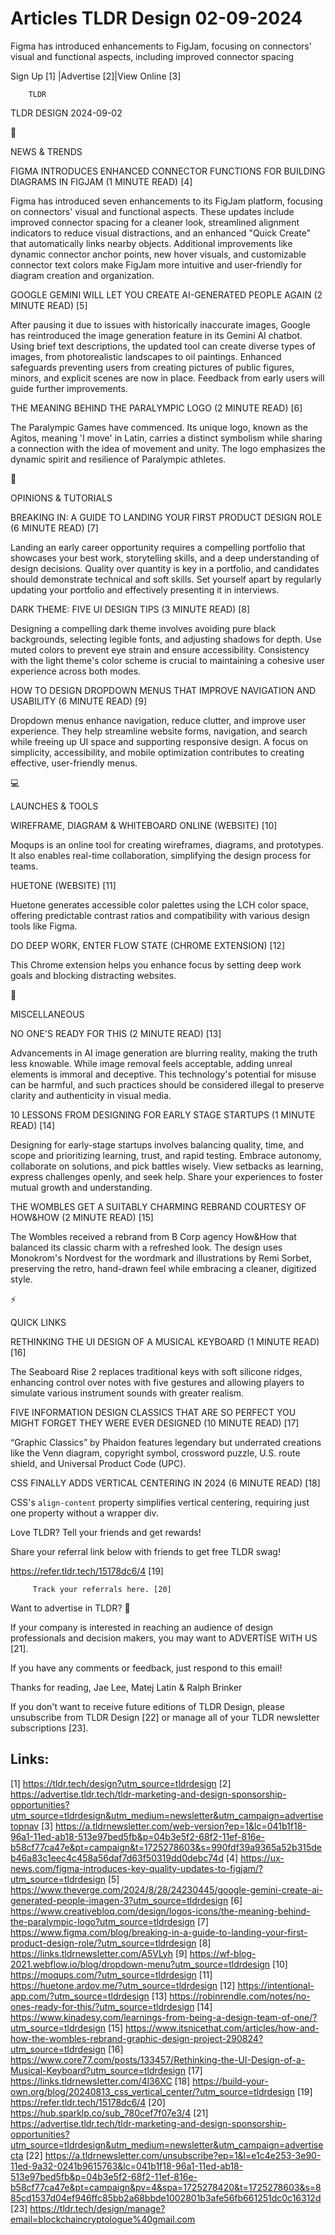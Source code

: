 # Articles TLDR Design 02-09-2024

Figma has introduced enhancements to FigJam, focusing on connectors'
visual and functional aspects, including improved connector spacing  

 Sign Up [1] |Advertise [2]|View Online [3] 

		TLDR 

TLDR DESIGN 2024-09-02

📱 

NEWS & TRENDS

 FIGMA INTRODUCES ENHANCED CONNECTOR FUNCTIONS FOR BUILDING DIAGRAMS
IN FIGJAM (1 MINUTE READ) [4] 

 Figma has introduced seven enhancements to its FigJam platform,
focusing on connectors' visual and functional aspects. These updates
include improved connector spacing for a cleaner look, streamlined
alignment indicators to reduce visual distractions, and an enhanced
"Quick Create" that automatically links nearby objects. Additional
improvements like dynamic connector anchor points, new hover visuals,
and customizable connector text colors make FigJam more intuitive and
user-friendly for diagram creation and organization. 

 GOOGLE GEMINI WILL LET YOU CREATE AI-GENERATED PEOPLE AGAIN (2 MINUTE
READ) [5] 

 After pausing it due to issues with historically inaccurate images,
Google has reintroduced the image generation feature in its Gemini AI
chatbot. Using brief text descriptions, the updated tool can create
diverse types of images, from photorealistic landscapes to oil
paintings. Enhanced safeguards preventing users from creating pictures
of public figures, minors, and explicit scenes are now in place.
Feedback from early users will guide further improvements. 

 THE MEANING BEHIND THE PARALYMPIC LOGO (2 MINUTE READ) [6] 

 The Paralympic Games have commenced. Its unique logo, known as the
Agitos, meaning 'I move' in Latin, carries a distinct symbolism while
sharing a connection with the idea of movement and unity. The logo
emphasizes the dynamic spirit and resilience of Paralympic athletes. 

🚀 

OPINIONS & TUTORIALS

 BREAKING IN: A GUIDE TO LANDING YOUR FIRST PRODUCT DESIGN ROLE (6
MINUTE READ) [7] 

 Landing an early career opportunity requires a compelling portfolio
that showcases your best work, storytelling skills, and a deep
understanding of design decisions. Quality over quantity is key in a
portfolio, and candidates should demonstrate technical and soft
skills. Set yourself apart by regularly updating your portfolio and
effectively presenting it in interviews. 

 DARK THEME: FIVE UI DESIGN TIPS (3 MINUTE READ) [8] 

 Designing a compelling dark theme involves avoiding pure black
backgrounds, selecting legible fonts, and adjusting shadows for depth.
Use muted colors to prevent eye strain and ensure accessibility.
Consistency with the light theme's color scheme is crucial to
maintaining a cohesive user experience across both modes. 

 HOW TO DESIGN DROPDOWN MENUS THAT IMPROVE NAVIGATION AND USABILITY (6
MINUTE READ) [9] 

 Dropdown menus enhance navigation, reduce clutter, and improve user
experience. They help streamline website forms, navigation, and search
while freeing up UI space and supporting responsive design. A focus on
simplicity, accessibility, and mobile optimization contributes to
creating effective, user-friendly menus. 

💻 

LAUNCHES & TOOLS

 WIREFRAME, DIAGRAM & WHITEBOARD ONLINE (WEBSITE) [10] 

 Moqups is an online tool for creating wireframes, diagrams, and
prototypes. It also enables real-time collaboration, simplifying the
design process for teams. 

 HUETONE (WEBSITE) [11] 

 Huetone generates accessible color palettes using the LCH color
space, offering predictable contrast ratios and compatibility with
various design tools like Figma. 

 DO DEEP WORK, ENTER FLOW STATE (CHROME EXTENSION) [12] 

 This Chrome extension helps you enhance focus by setting deep work
goals and blocking distracting websites. 

🎁 

MISCELLANEOUS

 NO ONE'S READY FOR THIS (2 MINUTE READ) [13] 

 Advancements in AI image generation are blurring reality, making the
truth less knowable. While image removal feels acceptable, adding
unreal elements is immoral and deceptive. This technology's potential
for misuse can be harmful, and such practices should be considered
illegal to preserve clarity and authenticity in visual media. 

 10 LESSONS FROM DESIGNING FOR EARLY STAGE STARTUPS (1 MINUTE READ)
[14] 

 Designing for early-stage startups involves balancing quality, time,
and scope and prioritizing learning, trust, and rapid testing. Embrace
autonomy, collaborate on solutions, and pick battles wisely. View
setbacks as learning, express challenges openly, and seek help. Share
your experiences to foster mutual growth and understanding. 

 THE WOMBLES GET A SUITABLY CHARMING REBRAND COURTESY OF HOW&HOW (2
MINUTE READ) [15] 

 The Wombles received a rebrand from B Corp agency How&How that
balanced its classic charm with a refreshed look. The design uses
Monokrom's Nordvest for the wordmark and illustrations by Remi Sorbet,
preserving the retro, hand-drawn feel while embracing a cleaner,
digitized style. 

⚡ 

QUICK LINKS

 RETHINKING THE UI DESIGN OF A MUSICAL KEYBOARD (1 MINUTE READ) [16] 

 The Seaboard Rise 2 replaces traditional keys with soft silicone
ridges, enhancing control over notes with five gestures and allowing
players to simulate various instrument sounds with greater realism. 

 FIVE INFORMATION DESIGN CLASSICS THAT ARE SO PERFECT YOU MIGHT FORGET
THEY WERE EVER DESIGNED (10 MINUTE READ) [17] 

 “Graphic Classics” by Phaidon features legendary but underrated
creations like the Venn diagram, copyright symbol, crossword puzzle,
U.S. route shield, and Universal Product Code (UPC). 

 CSS FINALLY ADDS VERTICAL CENTERING IN 2024 (6 MINUTE READ) [18] 

 CSS's `align-content` property simplifies vertical centering,
requiring just one property without a wrapper div. 

Love TLDR? Tell your friends and get rewards!

 Share your referral link below with friends to get free TLDR swag! 

 https://refer.tldr.tech/15178dc6/4 [19] 

		 Track your referrals here. [20] 

Want to advertise in TLDR? 📰

 If your company is interested in reaching an audience of design
professionals and decision makers, you may want to ADVERTISE WITH US
[21]. 

 If you have any comments or feedback, just respond to this email! 

Thanks for reading, 
Jae Lee, Matej Latin & Ralph Brinker 

If you don't want to receive future editions of TLDR Design, please
unsubscribe from TLDR Design [22] or manage all of your TLDR
newsletter subscriptions [23]. 

 

Links:
------
[1] https://tldr.tech/design?utm_source=tldrdesign
[2] https://advertise.tldr.tech/tldr-marketing-and-design-sponsorship-opportunities?utm_source=tldrdesign&utm_medium=newsletter&utm_campaign=advertisetopnav
[3] https://a.tldrnewsletter.com/web-version?ep=1&lc=041b1f18-96a1-11ed-ab18-513e97bed5fb&p=04b3e5f2-68f2-11ef-816e-b58cf77ca47e&pt=campaign&t=1725278603&s=990fdf39a9365a52b315deb46a83c1eec4c458a56daf7d63f50319dd0debc74d
[4] https://ux-news.com/figma-introduces-key-quality-updates-to-figjam/?utm_source=tldrdesign
[5] https://www.theverge.com/2024/8/28/24230445/google-gemini-create-ai-generated-people-imagen-3?utm_source=tldrdesign
[6] https://www.creativebloq.com/design/logos-icons/the-meaning-behind-the-paralympic-logo?utm_source=tldrdesign
[7] https://www.figma.com/blog/breaking-in-a-guide-to-landing-your-first-product-design-role/?utm_source=tldrdesign
[8] https://links.tldrnewsletter.com/A5VLyh
[9] https://wf-blog-2021.webflow.io/blog/dropdown-menu?utm_source=tldrdesign
[10] https://moqups.com/?utm_source=tldrdesign
[11] https://huetone.ardov.me/?utm_source=tldrdesign
[12] https://intentional-app.com/?utm_source=tldrdesign
[13] https://robinrendle.com/notes/no-ones-ready-for-this/?utm_source=tldrdesign
[14] https://www.kinadesy.com/learnings-from-being-a-design-team-of-one/?utm_source=tldrdesign
[15] https://www.itsnicethat.com/articles/how-and-how-the-wombles-rebrand-graphic-design-project-290824?utm_source=tldrdesign
[16] https://www.core77.com/posts/133457/Rethinking-the-UI-Design-of-a-Musical-Keyboard?utm_source=tldrdesign
[17] https://links.tldrnewsletter.com/4l36XC
[18] https://build-your-own.org/blog/20240813_css_vertical_center/?utm_source=tldrdesign
[19] https://refer.tldr.tech/15178dc6/4
[20] https://hub.sparklp.co/sub_780cef7f07e3/4
[21] https://advertise.tldr.tech/tldr-marketing-and-design-sponsorship-opportunities?utm_source=tldrdesign&utm_medium=newsletter&utm_campaign=advertisecta
[22] https://a.tldrnewsletter.com/unsubscribe?ep=1&l=e1c4e253-3e90-11ed-9a32-0241b9615763&lc=041b1f18-96a1-11ed-ab18-513e97bed5fb&p=04b3e5f2-68f2-11ef-816e-b58cf77ca47e&pt=campaign&pv=4&spa=1725278420&t=1725278603&s=885cd1537d04ef946ffc85bb2a68bbde1002801b3afe56fb661251dc0c16312d
[23] https://tldr.tech/design/manage?email=blockchaincryptologue%40gmail.com